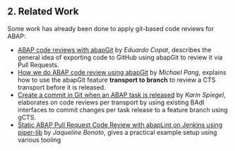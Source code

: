 ## 2. Related Work

Some work has already been done to apply git-based code reviews for ABAP:

* [ABAP code reviews with abapGit](https://blogs.sap.com/2018/03/23/abap-code-reviews-with-abapgit/) by _Eduardo Copat_, describes the general idea of exporting code to GitHub using abapGit to review it via Pull Requests.
* [How we do ABAP code review using abapGit](https://blogs.sap.com/2020/01/30/how-we-do-abap-code-review-using-abapgit/) by _Michael Pang_, explains how to use the abapGit feature **transport to branch** to review a CTS transport before it is released.
* [Create a commit in Git when an ABAP task is released](https://blogs.sap.com/2020/08/05/create-a-commit-in-git-when-an-abap-task-is-released/) by _Karin Spiegel_, elaborates on code reviews per transport by using existing BAdI interfaces to commit changes per task release to a feature branch using gCTS.
* [Static ABAP Pull Request Code Review with abapLint on Jenkins using piper-lib](https://blogs.sap.com/2020/10/12/static-abap-pull-request-code-review-with-abaplint-on-jenkins-using-piper-lib/) by _Jaqueline Bonoto_, gives a practical example setup using various tooling
